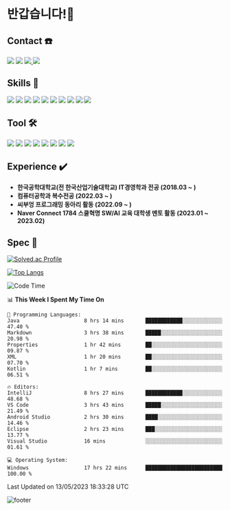 # 반갑습니다!👋
## Contact ☎️
<a href="https://hits.seeyoufarm.com"><img src="https://hits.seeyoufarm.com/api/count/incr/badge.svg?url=https%3A%2F%2Fgithub.com%2Fheebum99&count_bg=%23000000&title_bg=%23000000&icon=github.svg&icon_color=%23FFFFFF&title=GitHub&edge_flat=false"/></a>
<a href="https://www.instagram.com/h2bum_99/"><img src="https://img.shields.io/badge/h2bum_99-E4405F?style=plastic&logo=Instagram&logoColor=FFFFFF"/></a>
<a href="https://heebum99.github.io"><img src="https://img.shields.io/badge/Tech Blog-181717?style=flat&logo=Github&logoColor=FFFFFF"/> </a>
<img src="https://img.shields.io/badge/kik995500@naver.com-EA4335?style=plastic&logo=Gmail&logoColor=FFFFFF"/> 

## Skills 📖
<img src="https://img.shields.io/badge/Java-orange?style=flat&logo=Java&logoColor=FFFFFF"/>  <img src="https://img.shields.io/badge/Spring-6DB33F?style=flat&logo=Spring&logoColor=white">  <img src="https://img.shields.io/badge/Spring Boot-6DB33F?style=flat&logo=Spring Boot&logoColor=white">  <img src="https://img.shields.io/badge/Kotlin-7F52FF?style=flat&logo=Kotlin&logoColor=white"> <img src="https://img.shields.io/badge/HTML-E34F26?style=flat&logo=HTML5&logoColor=FFFFFF"/>  <img src="https://img.shields.io/badge/C-A8B9CC?style=flat&logo=C&logoColor=FFFFFF"/>  <img src="https://img.shields.io/badge/Python-3776AB?style=flat&logo=Python&logoColor=white">  <img src="https://img.shields.io/badge/C%2b%2b-00599C?style=flat&logo=C%2b%2b&logoColor=FFFFFF"/>  <img src="https://img.shields.io/badge/React-61DAFB?style=flat&logo=React&logoColor=FFFFFF"/>  <img src="https://img.shields.io/badge/JavaScript-F7DF1E?style=flat&logo=JavaScript&logoColor=FFFFFF"/>  

## Tool 🛠️
<img src="https://img.shields.io/badge/Android Studio-3DDC84?style=flat&logo=Android Studio&logoColor=FFFFFF"/>  <img src="https://img.shields.io/badge/Eclipse-2C2255?style=flat&logo=Eclipse IDE&logoColor=FFFFFF"/>  <img src="https://img.shields.io/badge/IntelliJ-000000?style=flat&logo=IntelliJ IDEA&logoColor=FFFFFF"/> <img src="https://img.shields.io/badge/Visual Studio-5C2D91?style=flat&logo=Visual Studio&logoColor=FFFFFF"/> <img src="https://img.shields.io/badge/MySQL-4479A1?style=flat&logo=MySQL&logoColor=FFFFFF"/> <img src="https://img.shields.io/badge/Visual Studio Code-007ACC?style=flat&logo=Visual Studio Code&logoColor=FFFFFF"/>  <img src="https://img.shields.io/badge/Sourcetree-0052CC?style=flat&logo=Sourcetree&logoColor=FFFFFF"/> <img src="https://img.shields.io/badge/GitKraken-179287?style=flat&logo=GitKraken&logoColor=FFFFFF"/> 

## Experience :heavy_check_mark:
* **한국공학대학교(전 한국산업기술대학교) IT경영학과 전공 (2018.03 ~ )**
* **컴퓨터공학과 복수전공 (2022.03 ~ )**
* **씨부엉 프로그래밍 동아리 활동 (2022.09 ~ )**
* **Naver Connect 1784 스쿨혁명 SW/AI 교육 대학생 멘토 활동 (2023.01 ~ 2023.02)**

## Spec 💪
[![Solved.ac Profile](http://mazassumnida.wtf/api/v2/generate_badge?boj=heebum9955)](https://solved.ac/heebum9955/)

[![Top Langs](https://github-readme-stats.vercel.app/api/top-langs/?username=heebum99&layout=compact)](https://github.com/heebum99/github-readme-stats)

<!--START_SECTION:waka-->
![Code Time](http://img.shields.io/badge/Code%20Time-123%20hrs%2056%20mins-blue)

📊 **This Week I Spent My Time On** 

```text
💬 Programming Languages: 
Java                     8 hrs 14 mins       ████████████░░░░░░░░░░░░░   47.40 % 
Markdown                 3 hrs 38 mins       █████░░░░░░░░░░░░░░░░░░░░   20.98 % 
Properties               1 hr 42 mins        ██░░░░░░░░░░░░░░░░░░░░░░░   09.87 % 
XML                      1 hr 20 mins        ██░░░░░░░░░░░░░░░░░░░░░░░   07.70 % 
Kotlin                   1 hr 7 mins         ██░░░░░░░░░░░░░░░░░░░░░░░   06.51 % 

🔥 Editors: 
IntelliJ                 8 hrs 27 mins       ████████████░░░░░░░░░░░░░   48.68 % 
VS Code                  3 hrs 43 mins       █████░░░░░░░░░░░░░░░░░░░░   21.49 % 
Android Studio           2 hrs 30 mins       ████░░░░░░░░░░░░░░░░░░░░░   14.46 % 
Eclipse                  2 hrs 23 mins       ███░░░░░░░░░░░░░░░░░░░░░░   13.77 % 
Visual Studio            16 mins             ░░░░░░░░░░░░░░░░░░░░░░░░░   01.61 % 

💻 Operating System: 
Windows                  17 hrs 22 mins      █████████████████████████   100.00 % 
```


 Last Updated on 13/05/2023 18:33:28 UTC
<!--END_SECTION:waka-->

![footer](https://capsule-render.vercel.app/api?section=footer&type=waving&color=auto)
